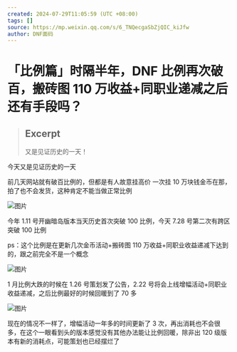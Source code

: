 ```yaml
---
created: 2024-07-29T11:05:59 (UTC +08:00)
tags: []
source: https://mp.weixin.qq.com/s/6_TNQecgaSbZjQIC_kiJfw
author: DNF面码
---
```


# 「比例篇」时隔半年，DNF 比例再次破百，搬砖图 110 万收益+同职业递减之后还有手段吗？

> ## Excerpt
>
> 又是见证历史的一天！

今天又是见证历史的一天

前几天网站就有破百比例的，但都是有人故意挂高价 一次挂 10 万块钱金币在那，拍了也不会发货，这种肯定不能当做正常比例

![图片](https://mmbiz.qpic.cn/sz_mmbiz_png/K2jIgyscicGVIYb1icLriaVySNHhlPg2TQRYApiaeGzjoyZQoZFBF2BsXMqPSpId2TJ2c9LMRkyRic3ibyrDUsNFuIbg/640?wx_fmt=png&from=appmsg&tp=webp&wxfrom=5&wx_lazy=1&wx_co=1)

今年 1.11 号开幽暗岛版本当天历史首次突破 100 比例，今天 7.28 号第二次有跨区突破 100 比例

ps：这个比例是在更新几次金币活动+搬砖图 110 万收益+同职业收益递减下达到的，跟之前完全不是一个概念

![图片](https://mmbiz.qpic.cn/sz_mmbiz_png/K2jIgyscicGVIYb1icLriaVySNHhlPg2TQRsHxTRGgsbuAHOF2C61vmMrm7zuL854SRMNLke9nc5I00aSNISJvbPQ/640?wx_fmt=png&from=appmsg&tp=webp&wxfrom=5&wx_lazy=1&wx_co=1)

1 月比例大跌的时候在 1.26 号策划发了公告，2.22 号将会上线增幅活动+同职业收益递减，之后比例最好的时候回暖到了 70 多

![图片](https://mmbiz.qpic.cn/sz_mmbiz_png/K2jIgyscicGVIYb1icLriaVySNHhlPg2TQR4pVAA9o2RIb2WgCM8XlhV0CcqNibho1QywYOEgttfQ8atxmKjQqyCicA/640?wx_fmt=png&from=appmsg&tp=webp&wxfrom=5&wx_lazy=1&wx_co=1)

现在的情况不一样了，增幅活动一年多的时间更新了 3 次，再出消耗也不会很多，在这个一眼看到头的版本感觉没有其他办法能让比例回暖，除非出 120 级版本有新的消耗点，可能策划也已经摆烂了
